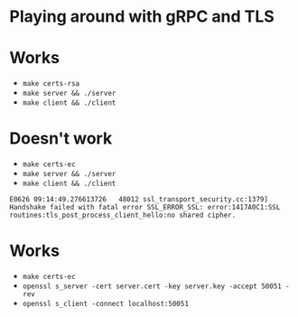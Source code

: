 # Playing around with gRPC and TLS

# Works
* `make certs-rsa`
* `make server && ./server`
* `make client && ./client`

# Doesn't work
* `make certs-ec`
* `make server && ./server`
* `make client && ./client`

```
E0626 09:14:49.276613726   48012 ssl_transport_security.cc:1379] Handshake failed with fatal error SSL_ERROR_SSL: error:1417A0C1:SSL routines:tls_post_process_client_hello:no shared cipher.
```

# Works
* `make certs-ec`
* `openssl s_server -cert server.cert -key server.key -accept 50051 -rev`
* `openssl s_client -connect localhost:50051`
